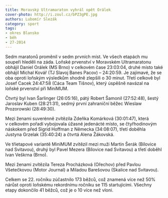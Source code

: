 ```yaml
---
title: Moravský Ultramaraton vyhrál opět Orálek
cover-photo: http://i.zoul.cz/bPZ3gPE.jpg
authors: Lubomír Slezák
category: sport
tags:
- okres Blansko
- běh
- 27-2014 
---
```


Sedm maratonů proměnil v sedm prvních míst. Ve všech etapách mu soupeři hleděli na záda. Loňské prvenství v Moravském Ultramaratonu obhájil Daniel Orálek (MS Brno) v celkovém čase 23:03:04, druhé místo také obhájil Michal Kovář (TJ Slavoj Banes Pacov) – 24:20:59. Je zajímavé, že se oba oproti loňským výsledkům shodně zlepšili o 30 minut. Třetí celkově byl Josef Cacek 24:47:58 (Cáca Team Tišnov), který úspěšně navázal na loňské prvenství při MiniMUM.

Čtvrtý byl Ivan Šarlinger (26:05:16), pátý Robert Šamonil (27:52:48), šestý Jaroslav Kuben (28:21:31), sedmý první zahraniční běžec Wieslaw Prozorowski (28:49:30).

Mezi ženami suverénně zvítězila Zdeňka Komárková (30:01:47), která v celkovém pořadí vybojovala úžasné jedenácté místo, se čtyřhodinovým náskokem před Sigrid Hoffman z Německa (34:08:07), třetí doběhla Justyna Grzelak (35:40:24) a čtvrtá Alena Žákovská.

Ve tříetapové variantě MiniMUM zvítězil mezi muži Martin Šerák (Bílovice nad Svitavou), druhý byl Pavel Mezera (Bílovice nad Svitavou) a třetí doběhl Ivan Veškrna (Brno).

Mezi ženami zvítězila Tereza Procházková (Ořechov) před Pavlou Všetečkovou (Motor Journal) a Miladou Barešovou (Skalice nad Svitavou).

Celkem se 22. ročníku zúčastnilo 173 běžců, což znamená více než 50% nárůst oproti loňskému rekordnímu ročníku se 115 startujícími. Všechny etapy dokončilo 41 běžců, což je o 10 více než vloni.
